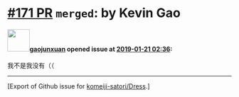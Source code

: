# [\#171 PR](https://github.com/komeiji-satori/Dress/pull/171) `merged`: by Kevin Gao

#### <img src="https://avatars.githubusercontent.com/u/8512235?u=6c69279c23e77511730867bf2c77255807adf51e&v=4" width="50">[gaojunxuan](https://github.com/gaojunxuan) opened issue at [2019-01-21 02:36](https://github.com/komeiji-satori/Dress/pull/171):

我不是我没有（（




-------------------------------------------------------------------------------



[Export of Github issue for [komeiji-satori/Dress](https://github.com/komeiji-satori/Dress).]

